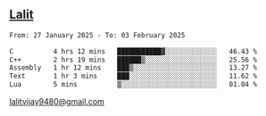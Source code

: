 ## [Lalit](https://lalit.sh)

<!--START_SECTION:waka-->

```txt
From: 27 January 2025 - To: 03 February 2025

C          4 hrs 12 mins   ███████████▓░░░░░░░░░░░░░   46.43 %
C++        2 hrs 19 mins   ██████▒░░░░░░░░░░░░░░░░░░   25.56 %
Assembly   1 hr 12 mins    ███▒░░░░░░░░░░░░░░░░░░░░░   13.27 %
Text       1 hr 3 mins     ███░░░░░░░░░░░░░░░░░░░░░░   11.62 %
Lua        5 mins          ▒░░░░░░░░░░░░░░░░░░░░░░░░   01.04 %
```

<!--END_SECTION:waka-->

lalitvijay9480@gmail.com
